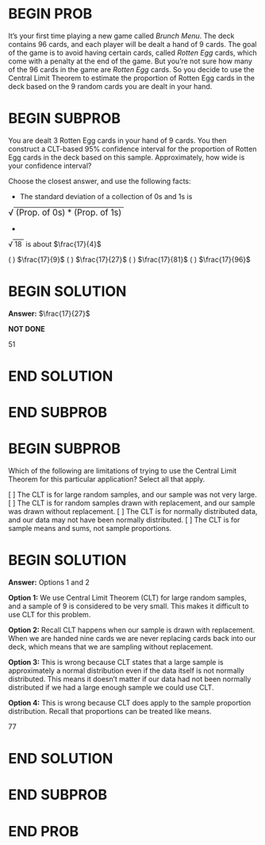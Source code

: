# BEGIN PROB
It’s your first time playing a new game called *Brunch Menu*. The deck contains 96 cards, and each player will be dealt a hand of 9 cards. The goal of the game is to avoid having certain cards, called *Rotten Egg* cards, which come with a penalty at the end of the game. But you’re not sure how many of the 96 cards in the game are *Rotten Egg* cards. So you decide to use the Central Limit Theorem to estimate the proportion of Rotten Egg cards in the deck based on the 9 random cards you are dealt in your hand.

# BEGIN SUBPROB
You are dealt 3 Rotten Egg cards in your hand of 9 cards. You then construct a CLT-based 95% confidence interval for the proportion of Rotten Egg cards in the deck based on this sample. Approximately, how wide is your confidence interval?

Choose the closest answer, and use the following facts:

- The standard deviation of a collection of 0s and 1s is

<span style="white-space: nowrap; font-size:larger">
&radic;<span style="text-decoration:overline;">&nbsp;(Prop. of 0s) * (Prop. of 1s)&nbsp;</span>
</span>

- <span style="white-space: nowrap; font-size:larger">
&radic;<span style="text-decoration:overline;">&nbsp;18&nbsp;</span>
</span> is about $\frac{17}{4}$

( ) $\frac{17}{9}$
( ) $\frac{17}{27}$
( ) $\frac{17}{81}$
( ) $\frac{17}{96}$

# BEGIN SOLUTION

**Answer:** $\frac{17}{27}$

**NOT DONE**

<average>51</average>

# END SOLUTION

# END SUBPROB

# BEGIN SUBPROB
Which of the following are limitations of trying to use the Central Limit Theorem for
this particular application? Select all that apply.


[ ] The CLT is for large random samples, and our sample was not very large.
[ ] The CLT is for random samples drawn with replacement, and our sample was drawn without replacement.
[ ] The CLT is for normally distributed data, and our data may not have been normally distributed.
[ ] The CLT is for sample means and sums, not sample proportions.

# BEGIN SOLUTION

**Answer:** Options 1 and 2

**Option 1:** We use Central Limit Theorem (CLT) for large random samples, and a sample of 9 is considered to be very small. This makes it difficult to use CLT for this problem.

**Option 2:** Recall CLT happens when our sample is drawn with replacement. When we are handed nine cards we are never replacing cards back into our deck, which means that we are sampling without replacement.

**Option 3:** This is wrong because CLT states that a large sample is approximately a normal distribution even if the data itself is not normally distributed. This means it doesn’t matter if our data had not been normally distributed if we had a large enough sample we could use CLT.

**Option 4:** This is wrong because CLT does apply to the sample proportion distribution. Recall that proportions can be treated like means.

<average>77</average>

# END SOLUTION

# END SUBPROB

# END PROB
